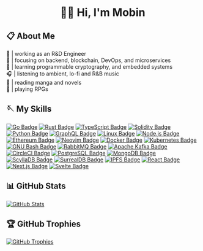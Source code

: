 <div align="center">

# 👋🏼 Hi, I'm Mobin

</div>

## 📋 About Me

📌 | working as an R&D Engineer  
🔬 | focusing on backend, blockchain, DevOps, and microservices  
📡 | learning programmable cryptography, and embedded systems  
🎧 | listening to ambient, lo-fi and R&B music  
🔖 | reading manga and novels  
🎲 | playing RPGs

## 🪡 My Skills
  
[![Go Badge](https://img.shields.io/badge/Go-00ADD8?logo=go&logoColor=fff&style=for-the-badge)](https://go.dev/)
[![Rust Badge](https://img.shields.io/badge/Rust-000?logo=rust&logoColor=fff&style=for-the-badge)](https://www.rust-lang.org/)
[![TypeScript Badge](https://img.shields.io/badge/TypeScript-3178C6?logo=typescript&logoColor=fff&style=for-the-badge)](https://www.typescriptlang.org/)
[![Solidity Badge](https://img.shields.io/badge/Solidity-363636?logo=solidity&logoColor=fff&style=for-the-badge)](https://soliditylang.org/)
[![Python Badge](https://img.shields.io/badge/Python-3776AB?logo=python&logoColor=fff&style=for-the-badge)](https://www.python.org/)
[![GraphQL Badge](https://img.shields.io/badge/GraphQL-E10098?logo=graphql&logoColor=fff&style=for-the-badge)](https://graphql.org/)
[![Linux Badge](https://img.shields.io/badge/Linux-FCC624?logo=linux&logoColor=000&style=for-the-badge)](https://www.linux.org/)
[![Node.js Badge](https://img.shields.io/badge/Node.js-393?logo=nodedotjs&logoColor=fff&style=for-the-badge)](https://nodejs.org/)
[![Ethereum Badge](https://img.shields.io/badge/Ethereum-3C3C3D?logo=ethereum&logoColor=fff&style=for-the-badge)](https://ethereum.org/)
[![Neovim Badge](https://img.shields.io/badge/Neovim-57A143?logo=neovim&logoColor=fff&style=for-the-badge)](https://neovim.io/)
[![Docker Badge](https://img.shields.io/badge/Docker-2496ED?logo=docker&logoColor=fff&style=for-the-badge)](https://www.docker.com/)
[![Kubernetes Badge](https://img.shields.io/badge/Kubernetes-326CE5?logo=kubernetes&logoColor=fff&style=for-the-badge)](https://kubernetes.io/)
[![GNU Bash Badge](https://img.shields.io/badge/GNU%20Bash-4EAA25?logo=gnubash&logoColor=fff&style=for-the-badge)](https://www.gnu.org/software/bash/)
[![RabbitMQ Badge](https://img.shields.io/badge/RabbitMQ-F60?logo=rabbitmq&logoColor=fff&style=for-the-badge)](https://rabbitmq.com/)
[![Apache Kafka Badge](https://img.shields.io/badge/Apache%20Kafka-231F20?logo=apachekafka&logoColor=fff&style=for-the-badge)](https://kafka.apache.org/)
[![CircleCI Badge](https://img.shields.io/badge/CircleCI-343434?logo=circleci&logoColor=fff&style=for-the-badge)](https://circleci.com/)
[![PostgreSQL Badge](https://img.shields.io/badge/PostgreSQL-4169E1?logo=postgresql&logoColor=fff&style=for-the-badge)](https://www.postgresql.org/)
[![MongoDB Badge](https://img.shields.io/badge/MongoDB-47A248?logo=mongodb&logoColor=fff&style=for-the-badge)](https://www.mongodb.com/)
[![ScyllaDB Badge](https://img.shields.io/badge/ScyllaDB-6CD5E7?logo=scylladb&logoColor=000&style=for-the-badge)](https://www.scylladb.com/)
[![SurrealDB Badge](https://img.shields.io/badge/SurrealDB-FF00A0?logo=surrealdb&logoColor=fff&style=for-the-badge)](https://surrealdb.com/)
[![IPFS Badge](https://img.shields.io/badge/IPFS-65C2CB?logo=ipfs&logoColor=fff&style=for-the-badge)](https://ipfs.tech/)
[![React Badge](https://img.shields.io/badge/React-61DAFB?logo=react&logoColor=000&style=for-the-badge)](https://react.dev/)
[![Next.js Badge](https://img.shields.io/badge/Next.js-000?logo=nextdotjs&logoColor=fff&style=for-the-badge)](https://nextjs.org/)
[![Svelte Badge](https://img.shields.io/badge/Svelte-FF3E00?logo=svelte&logoColor=fff&style=for-the-badge)](https://svelte.dev/)

## 📊 GitHub Stats

[![GitHub Stats](https://github-readme-stats.vercel.app/api/top-langs/?username=tr1sm0s1n&theme=dark&hide_border=false&include_all_commits=false&count_private=true&layout=compact)](https://github.com/tr1sm0s1n)

## 🏆 GitHub Trophies

[![GitHub Trophies](https://github-profile-trophy.vercel.app/?username=tr1sm0s1n&theme=radical&no-frame=false&no-bg=true&margin-w=4)](https://github.com/tr1sm0s1n)
